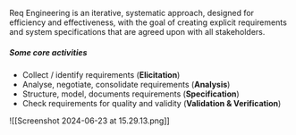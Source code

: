 Req Engineering is an iterative, systematic approach, designed for efficiency and effectiveness, with the goal of creating explicit requirements and system specifications that are agreed upon with all stakeholders.

##### Some core activities
- Collect / identify requirements (**Elicitation**)
- Analyse, negotiate, consolidate requirements (**Analysis**)
- Structure, model, documents requirements (**Specification**)
- Check requirements for quality and validity (**Validation & Verification**)

![[Screenshot 2024-06-23 at 15.29.13.png]]

